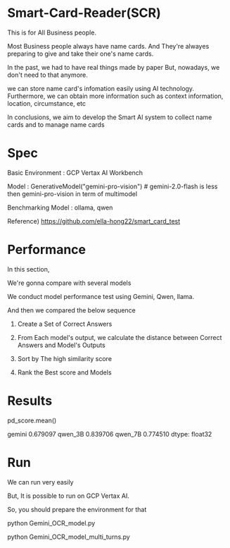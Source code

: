 # Smart-Card-Reader(SCR)

This is for All Business people.

Most Business people always have name cards.
And They're alwayes preparing to give and take their one's name cards.

In the past, we had to have real things made by paper
But, nowadays, we don't need to that anymore.

we can store name card's infomation easily using AI technology.
Furthermore, we can obtain more information such as context information, location, circumstance, etc

In conclusions, we aim to develop the Smart AI system to collect name cards and to manage name cards 


# Spec

Basic Environment : GCP Vertax AI Workbench

Model : GenerativeModel("gemini-pro-vision") # gemini-2.0-flash is less then gemini-pro-vision in term of multimodel

Benchmarking Model : ollama, qwen

Reference) https://github.com/ella-hong22/smart_card_test


# Performance

In this section, 

We're gonna compare with several models

We conduct model performance test using Gemini, Qwen, llama.

And then we compared the below sequence

1. Create a Set of Correct Answers

2. From Each model's output, we calculate the distance between Correct Answers and Model's Outputs

3. Sort by The high similarity score

4. Rank the Best score and Models

# Results

pd_score.mean()

gemini     0.679097
qwen_3B    0.839706
qwen_7B    0.774510
dtype: float32


# Run

We can run very easily

But, It is possible to run on GCP Vertax AI.

So, you should prepare the environment for that

python Gemini_OCR_model.py

python Gemini_OCR_model_multi_turns.py





